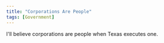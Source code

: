 ```yaml
---
title: "Corporations Are People"
tags: [Government]
---
```


I'll believe corporations are people when Texas executes one.
